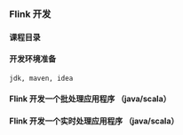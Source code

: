 ### Flink 开发
#### 课程目录
#### 开发环境准备
	jdk, maven, idea
#### Flink 开发一个批处理应用程序 （java/scala）
#### Flink 开发一个实时处理应用程序 （java/scala）
